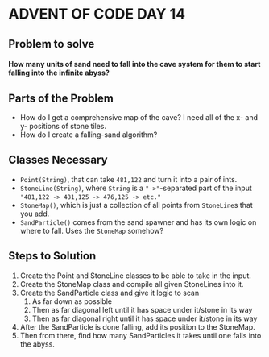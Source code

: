 # ADVENT OF CODE DAY 14

## Problem to solve
#### How many units of sand need to fall into the cave system for them to start falling into the infinite abyss?

## Parts of the Problem
* How do I get a comprehensive map of the cave? I need all of the x- and y- positions of stone tiles.
* How do I create a falling-sand algorithm?

## Classes Necessary
* `Point(String)`, that can take `481,122` and turn it into a pair of ints.
* `StoneLine(String)`, where `String` is a `"->"`-separated part of the input `"481,122 -> 481,125 -> 476,125 -> etc."`
* `StoneMap()`, which is just a collection of all points from `StoneLine`s that you add.
* `SandParticle()` comes from the sand spawner and has its own logic on where to fall. Uses the `StoneMap` somehow?

## Steps to Solution
1. Create the Point and StoneLine classes to be able to take in the input. 
2. Create the StoneMap class and compile all given StoneLines into it.
3. Create the SandParticle class and give it logic to scan 
   1. As far down as possible
   2. Then as far diagonal left until it has space under it/stone in its way
   3. Then as far diagonal right until it has space under it/stone in its way
4. After the SandParticle is done falling, add its position to the StoneMap.
5. Then from there, find how many SandParticles it takes until one falls into the abyss.
